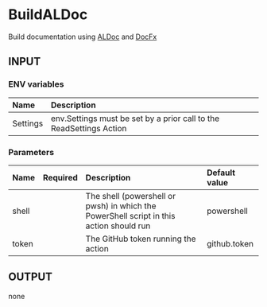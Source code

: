 # BuildALDoc
Build documentation using [ALDoc](https://go.microsoft.com/fwlink/?linkid=2247728) and [DocFx](https://dotnet.github.io/docfx)

## INPUT

### ENV variables
| Name | Description |
| :-- | :-- |
| Settings | env.Settings must be set by a prior call to the ReadSettings Action |

### Parameters
| Name | Required | Description | Default value |
| :-- | :-: | :-- | :-- |
| shell | | The shell (powershell or pwsh) in which the PowerShell script in this action should run | powershell |
| token | | The GitHub token running the action | github.token |

## OUTPUT
none

